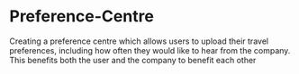 # Preference-Centre
Creating a preference centre which allows users to upload their travel preferences, including how often they would like to hear from the company. This benefits both the user and the company to benefit each other
